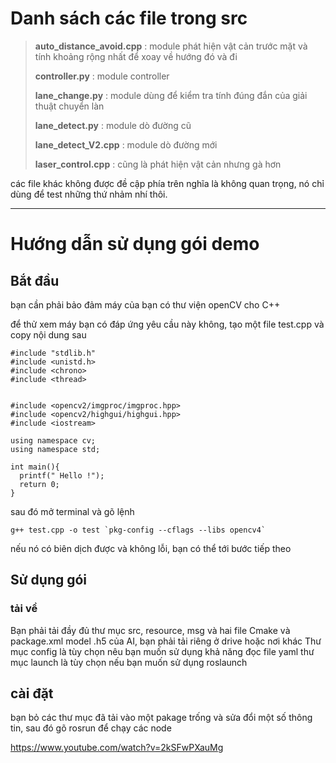 # Danh sách các file trong src
> **auto_distance_avoid.cpp** : module phát hiện vật cản trước mặt và tính khoảng rộng nhất để xoay về hướng đó và đi
> 
> **controller.py** : module controller
> > 
> **lane_change.py** : module dùng để kiểm tra tính đúng đắn của giải thuật chuyển làn
> > 
> **lane_detect.py** : module dò đường cũ
> > 
> **lane_detect_V2.cpp** : module dò đường mới
> > 
> **laser_control.cpp** : cũng là phát hiện vật cản nhưng gà hơn

các file khác không được đề cập phía trên nghĩa là không quan trọng, nó chỉ dùng để test những thứ nhảm nhí thôi.

  - - - -
# Hướng dẫn sử dụng gói demo

## Bắt đầu
bạn cần phải bảo đảm máy của bạn có thư viện openCV cho C++

để thử xem máy bạn có đáp ứng yêu cầu này không, tạo một file test.cpp và copy nội dung sau

```shell
#include "stdlib.h"
#include <unistd.h>
#include <chrono>
#include <thread>


#include <opencv2/imgproc/imgproc.hpp>
#include <opencv2/highgui/highgui.hpp>
#include <iostream>

using namespace cv;
using namespace std;

int main(){
  printf(" Hello !");
  return 0;
}
```
sau đó mở terminal và gõ lệnh 

```shell
g++ test.cpp -o test `pkg-config --cflags --libs opencv4`
```

nếu nó có biên dịch được và không lỗi, bạn có thể tới bước tiếp theo

## Sử dụng gói
### tải về
Bạn phải tải đầy đủ thư mục src, resource, msg và hai file Cmake và package.xml
model .h5 của AI, bạn phải tải riêng ở drive hoặc nơi khác 
Thư mục config là tùy chọn nêu bạn muốn sử dụng khả năng đọc file yaml
thư mục launch là tùy chọn nếu bạn muốn sử dụng roslaunch
## cài đặt
bạn bỏ các thư mục đã tải vào một pakage trống và sửa đổi một số thông tin, sau đó gõ rosrun để chạy các node 

https://www.youtube.com/watch?v=2kSFwPXauMg
